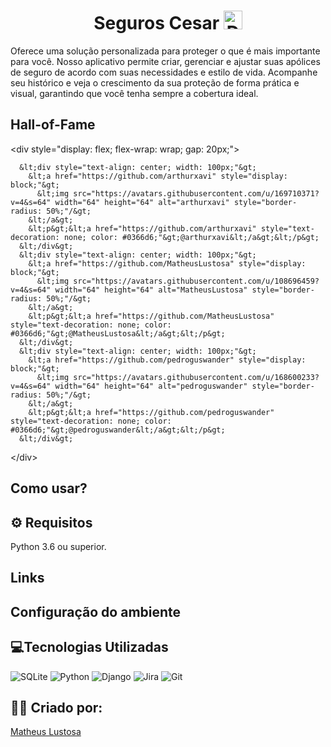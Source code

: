 <h1 align="center">Seguros Cesar <img src="https://github.com/user-attachments/assets/47d54f58-3607-488c-9df2-8646c6bfe1fe" alt="Descrição da imagem" width="30"/></h1> 

Oferece uma solução personalizada para proteger o que é mais importante para você. Nosso aplicativo permite criar, gerenciar e ajustar suas apólices de seguro de acordo com suas necessidades e estilo de vida. Acompanhe seu histórico e veja o crescimento da sua proteção de forma prática e visual, garantindo que você tenha sempre a cobertura ideal.

## Hall-of-Fame
<!-- markdown-contributors -->

&lt;div style="display: flex; flex-wrap: wrap; gap: 20px;"&gt;
  
      &lt;div style="text-align: center; width: 100px;"&gt;
        &lt;a href="https://github.com/arthurxavi" style="display: block;"&gt;
          &lt;img src="https://avatars.githubusercontent.com/u/169710371?v=4&s=64" width="64" height="64" alt="arthurxavi" style="border-radius: 50%;"/&gt;
        &lt;/a&gt;
        &lt;p&gt;&lt;a href="https://github.com/arthurxavi" style="text-decoration: none; color: #0366d6;"&gt;@arthurxavi&lt;/a&gt;&lt;/p&gt;
      &lt;/div&gt;
      &lt;div style="text-align: center; width: 100px;"&gt;
        &lt;a href="https://github.com/MatheusLustosa" style="display: block;"&gt;
          &lt;img src="https://avatars.githubusercontent.com/u/108696459?v=4&s=64" width="64" height="64" alt="MatheusLustosa" style="border-radius: 50%;"/&gt;
        &lt;/a&gt;
        &lt;p&gt;&lt;a href="https://github.com/MatheusLustosa" style="text-decoration: none; color: #0366d6;"&gt;@MatheusLustosa&lt;/a&gt;&lt;/p&gt;
      &lt;/div&gt;
      &lt;div style="text-align: center; width: 100px;"&gt;
        &lt;a href="https://github.com/pedroguswander" style="display: block;"&gt;
          &lt;img src="https://avatars.githubusercontent.com/u/168600233?v=4&s=64" width="64" height="64" alt="pedroguswander" style="border-radius: 50%;"/&gt;
        &lt;/a&gt;
        &lt;p&gt;&lt;a href="https://github.com/pedroguswander" style="text-decoration: none; color: #0366d6;"&gt;@pedroguswander&lt;/a&gt;&lt;/p&gt;
      &lt;/div&gt;
&lt;/div&gt;
<!-- /markdown-contributors -->

## Como usar?

## ⚙️ Requisitos
Python 3.6 ou superior.

## Links 

## Configuração do ambiente

## 💻Tecnologias Utilizadas
![SQLite](https://img.shields.io/badge/sqlite-%2307405e.svg?style=for-the-badge&logo=sqlite&logoColor=white)
![Python](https://img.shields.io/badge/python-3670A0?style=for-the-badge&logo=python&logoColor=ffdd54)
![Django](https://img.shields.io/badge/django-%23092E20.svg?style=for-the-badge&logo=django&logoColor=white)
![Jira](https://img.shields.io/badge/jira-%230A0FFF.svg?style=for-the-badge&logo=jira&logoColor=white)
![Git](https://img.shields.io/badge/git-%23F05033.svg?style=for-the-badge&logo=git&logoColor=white)
## 🙋‍♂️ Criado por:
[Matheus Lustosa](https://github.com/MatheusLustosa)


